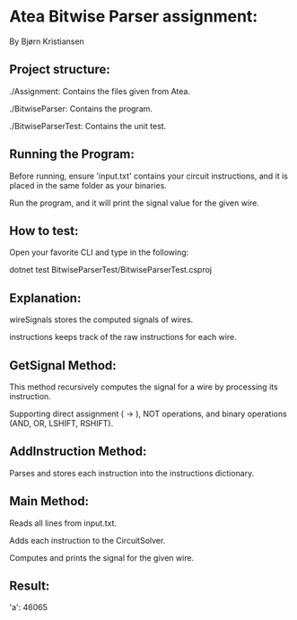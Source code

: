 # Atea Bitwise Parser assignment:
By Bjørn Kristiansen


## Project structure:
./Assignment: Contains the files given from Atea.

./BitwiseParser: Contains the program.

./BitwiseParserTest: Contains the unit test.

## Running the Program:
Before running, ensure 'input.txt' contains your circuit instructions, and it is placed in the same folder as your binaries. 

Run the program, and it will print the signal value for the given wire.

## How to test:
Open your favorite CLI and type in the following: 

dotnet test BitwiseParserTest/BitwiseParserTest.csproj

## Explanation:
wireSignals stores the computed signals of wires.

instructions keeps track of the raw instructions for each wire.

## GetSignal Method:
This method recursively computes the signal for a wire by processing its instruction.

Supporting direct assignment ( -> ), NOT operations, and binary operations (AND, OR, LSHIFT, RSHIFT).

## AddInstruction Method:
Parses and stores each instruction into the instructions dictionary.

## Main Method:
Reads all lines from input.txt.

Adds each instruction to the CircuitSolver.

Computes and prints the signal for the given wire.

## Result: 
'a': 46065

